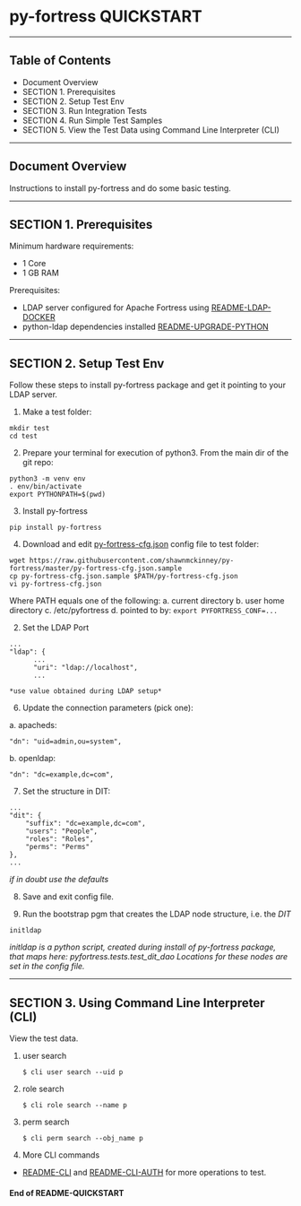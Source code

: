 # py-fortress QUICKSTART
-------------------------------------------------------------------------------
## Table of Contents

 * Document Overview
 * SECTION 1. Prerequisites
 * SECTION 2. Setup Test Env
 * SECTION 3. Run Integration Tests
 * SECTION 4. Run Simple Test Samples
 * SECTION 5. View the Test Data using Command Line Interpreter (CLI)   
___________________________________________________________________________________
## Document Overview

Instructions to install py-fortress and do some basic testing.
___________________________________________________________________________________
## SECTION 1. Prerequisites

Minimum hardware requirements:
 * 1 Core
 * 1 GB RAM

Prerequisites:
 * LDAP server configured for Apache Fortress using [README-LDAP-DOCKER](./README-LDAP-DOCKER.md)
 * python-ldap dependencies installed [README-UPGRADE-PYTHON](./README-UPGRADE-PYTHON.md)
________________________________________________________________________________
## SECTION 2. Setup Test Env

Follow these steps to install py-fortress package and get it pointing to your LDAP server.

1. Make a test folder:
```
mkdir test    
cd test
```

2. Prepare your terminal for execution of python3.  From the main dir of the git repo:
```
python3 -m venv env
. env/bin/activate
export PYTHONPATH=$(pwd)
```
    
3. Install py-fortress
```
pip install py-fortress
```

4. Download and edit [py-fortress-cfg.json](https://github.com/shawnmckinney/py-fortress/blob/master/test/py-fortress-cfg.json) config file to test folder:
 ```
wget https://raw.githubusercontent.com/shawnmckinney/py-fortress/master/py-fortress-cfg.json.sample
cp py-fortress-cfg.json.sample $PATH/py-fortress-cfg.json
vi py-fortress-cfg.json
```

Where PATH equals one of the following:
a. current directory
b. user home directory
c. /etc/pyfortress
d. pointed to by: ```export PYFORTRESS_CONF=...```

2. Set the LDAP Port
```
...
"ldap": {
      ...
      "uri": "ldap://localhost",
      ...
```
    *use value obtained during LDAP setup*
        
6. Update the connection parameters (pick one):

a. apacheds:
```
"dn": "uid=admin,ou=system",
```
    
b. openldap:
```
"dn": "dc=example,dc=com",
```

7. Set the structure in DIT:
```
...
"dit": {
    "suffix": "dc=example,dc=com",
    "users": "People",
    "roles": "Roles",
    "perms": "Perms"
},
...    
```
*if in doubt use the defaults*
    
8. Save and exit config file.

9. Run the bootstrap pgm that creates the LDAP node structure, i.e. the *DIT*
```
initldap 
```
*initldap is a python script, created during install of py-fortress package, that maps here: pyfortress.tests.test_dit_dao*
*Locations for these nodes are set in the config file.* 
________________________________________________________________________________________
## SECTION 3. Using Command Line Interpreter (CLI)

View the test data.  
 
1. user search 
    ```
    $ cli user search --uid p
    ```
    
2. role search 
    ```
    $ cli role search --name p
    ```
    
3. perm search
    ```
    $ cli perm search --obj_name p
    ```

4. More CLI commands
  * [README-CLI](./README-CLI.md) and [README-CLI-AUTH](./README-CLI-AUTH.md) for more operations to test.


#### End of README-QUICKSTART